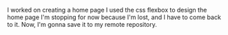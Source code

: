 I worked on creating a home page
I used the css flexbox to design the home page
I'm stopping for now because I'm lost, and I have to come back to it.
Now, I'm gonna save it to my remote repository.
